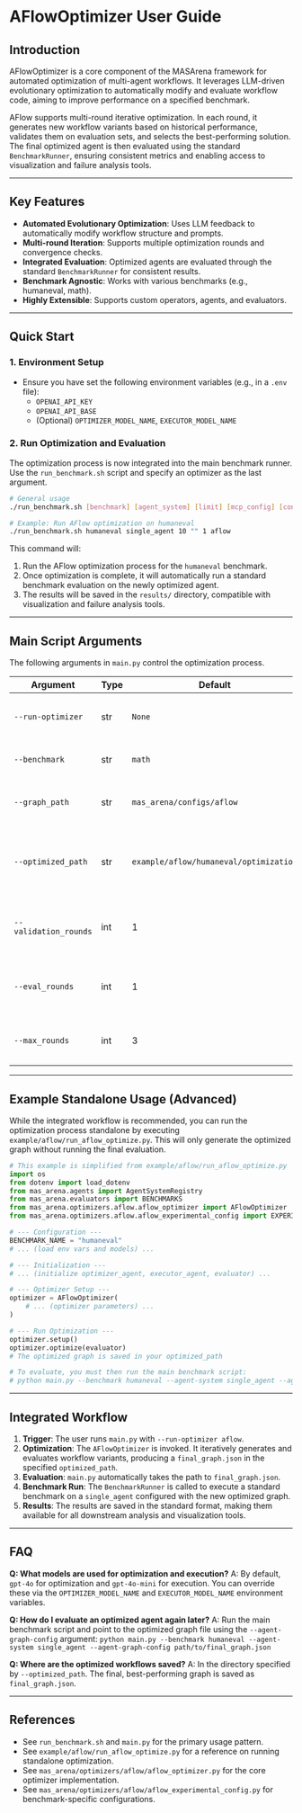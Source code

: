 # AFlowOptimizer User Guide

## Introduction

AFlowOptimizer is a core component of the MASArena framework for automated optimization of multi-agent workflows. It leverages LLM-driven evolutionary optimization to automatically modify and evaluate workflow code, aiming to improve performance on a specified benchmark.

AFlow supports multi-round iterative optimization. In each round, it generates new workflow variants based on historical performance, validates them on evaluation sets, and selects the best-performing solution. The final optimized agent is then evaluated using the standard `BenchmarkRunner`, ensuring consistent metrics and enabling access to visualization and failure analysis tools.

---

## Key Features

- **Automated Evolutionary Optimization**: Uses LLM feedback to automatically modify workflow structure and prompts.
- **Multi-round Iteration**: Supports multiple optimization rounds and convergence checks.
- **Integrated Evaluation**: Optimized agents are evaluated through the standard `BenchmarkRunner` for consistent results.
- **Benchmark Agnostic**: Works with various benchmarks (e.g., humaneval, math).
- **Highly Extensible**: Supports custom operators, agents, and evaluators.

---

## Quick Start

### 1. Environment Setup

- Ensure you have set the following environment variables (e.g., in a `.env` file):
  - `OPENAI_API_KEY`
  - `OPENAI_API_BASE`
  - (Optional) `OPTIMIZER_MODEL_NAME`, `EXECUTOR_MODEL_NAME`

### 2. Run Optimization and Evaluation

The optimization process is now integrated into the main benchmark runner. Use the `run_benchmark.sh` script and specify an optimizer as the last argument.

```bash
# General usage
./run_benchmark.sh [benchmark] [agent_system] [limit] [mcp_config] [concurrency] [optimizer]

# Example: Run AFlow optimization on humaneval
./run_benchmark.sh humaneval single_agent 10 "" 1 aflow
```

This command will:
1.  Run the AFlow optimization process for the `humaneval` benchmark.
2.  Once optimization is complete, it will automatically run a standard benchmark evaluation on the newly optimized agent.
3.  The results will be saved in the `results/` directory, compatible with visualization and failure analysis tools.

---

## Main Script Arguments

The following arguments in `main.py` control the optimization process.

| Argument                | Type   | Default                                      | Description                                                  |
|-------------------------|--------|----------------------------------------------|--------------------------------------------------------------|
| `--run-optimizer`       | str    | `None`                                       | Specifies the optimizer to run. Use `aflow`.                 |
| `--benchmark`           | str    | `math`                                       | Benchmark to optimize for.                                   |
| `--graph_path`          | str    | `mas_arena/configs/aflow`                    | Path to the base AFlow graph configuration.                  |
| `--optimized_path`      | str    | `example/aflow/humaneval/optimization`       | Path to save the optimized AFlow graph and intermediate files. |
| `--validation_rounds`   | int    | 1                                            | Number of validation rounds per optimization cycle.          |
| `--eval_rounds`         | int    | 1                                            | Number of evaluation rounds per optimization cycle.          |
| `--max_rounds`          | int    | 3                                            | Maximum number of optimization rounds.                       |

---

## Example Standalone Usage (Advanced)

While the integrated workflow is recommended, you can run the optimization process standalone by executing `example/aflow/run_aflow_optimize.py`. This will only generate the optimized graph without running the final evaluation.

```python
# This example is simplified from example/aflow/run_aflow_optimize.py
import os
from dotenv import load_dotenv
from mas_arena.agents import AgentSystemRegistry
from mas_arena.evaluators import BENCHMARKS
from mas_arena.optimizers.aflow.aflow_optimizer import AFlowOptimizer
from mas_arena.optimizers.aflow.aflow_experimental_config import EXPERIMENTAL_CONFIG

# --- Configuration ---
BENCHMARK_NAME = "humaneval"
# ... (load env vars and models) ...

# --- Initialization ---
# ... (initialize optimizer_agent, executor_agent, evaluator) ...

# --- Optimizer Setup ---
optimizer = AFlowOptimizer(
    # ... (optimizer parameters) ...
)

# --- Run Optimization ---
optimizer.setup()
optimizer.optimize(evaluator)
# The optimized graph is saved in your optimized_path

# To evaluate, you must then run the main benchmark script:
# python main.py --benchmark humaneval --agent-system single_agent --agent-graph-config path/to/your/final_graph.json
```

---

## Integrated Workflow

1.  **Trigger**: The user runs `main.py` with `--run-optimizer aflow`.
2.  **Optimization**: The `AFlowOptimizer` is invoked. It iteratively generates and evaluates workflow variants, producing a `final_graph.json` in the specified `optimized_path`.
3.  **Evaluation**: `main.py` automatically takes the path to `final_graph.json`.
4.  **Benchmark Run**: The `BenchmarkRunner` is called to execute a standard benchmark on a `single_agent` configured with the new optimized graph.
5.  **Results**: The results are saved in the standard format, making them available for all downstream analysis and visualization tools.

---

## FAQ

**Q: What models are used for optimization and execution?**
A: By default, `gpt-4o` for optimization and `gpt-4o-mini` for execution. You can override these via the `OPTIMIZER_MODEL_NAME` and `EXECUTOR_MODEL_NAME` environment variables.

**Q: How do I evaluate an optimized agent again later?**
A: Run the main benchmark script and point to the optimized graph file using the `--agent-graph-config` argument:
`python main.py --benchmark humaneval --agent-system single_agent --agent-graph-config path/to/final_graph.json`

**Q: Where are the optimized workflows saved?**
A: In the directory specified by `--optimized_path`. The final, best-performing graph is saved as `final_graph.json`.

---

## References
- See `run_benchmark.sh` and `main.py` for the primary usage pattern.
- See `example/aflow/run_aflow_optimize.py` for a reference on running standalone optimization.
- See `mas_arena/optimizers/aflow/aflow_optimizer.py` for the core optimizer implementation.
- See `mas_arena/optimizers/aflow/aflow_experimental_config.py` for benchmark-specific configurations.
